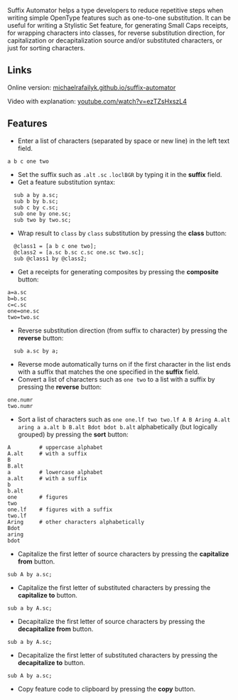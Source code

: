 Suffix Automator helps a type developers to reduce repetitive steps when writing simple OpenType features such as one-to-one substitution. It can be useful for writing a Stylistic Set feature, for generating Small Caps receipts, for wrapping characters into classes, for reverse substitution direction, for capitalization or decapitalization source and/or substituted characters, or just for sorting characters.

## Links

Online version: [michaelrafailyk.github.io/suffix-automator](https://michaelrafailyk.github.io/suffix-automator/)

Video with explanation: [youtube.com/watch?v=ezTZsHxszL4](https://www.youtube.com/watch?v=ezTZsHxszL4)

## Features

- Enter a list of characters (separated by space or new line) in the left text field.
```
a b c one two
```

- Set the suffix such as `.alt` `.sc` `.loclBGR` by typing it in the **suffix** field.
- Get a feature substitution syntax:
```
  sub a by a.sc;
  sub b by b.sc;
  sub c by c.sc;
  sub one by one.sc;
  sub two by two.sc;
```
- Wrap result to `class` by `class` substitution by pressing the **class** button:
```
  @class1 = [a b c one two];
  @class2 = [a.sc b.sc c.sc one.sc two.sc];
  sub @class1 by @class2;
```
- Get a receipts for generating composites by pressing the **composite** button:
```
a=a.sc
b=b.sc
c=c.sc
one=one.sc
two=two.sc
```
- Reverse substitution direction (from suffix to character) by pressing the **reverse** button:
```
  sub a.sc by a;
```
- Reverse mode automatically turns on if the first character in the list ends with a suffix that matches the one specified in the **suffix** field.
- Convert a list of characters such as `one two` to a list with a suffix by pressing the **reverse** button:
```
one.numr
two.numr
```
- Sort a list of characters such as `one one.lf two two.lf A B Aring A.alt aring a a.alt b B.alt Bdot bdot b.alt` alphabetically (but logically grouped) by pressing the **sort** button:
```
A         # uppercase alphabet
A.alt     # with a suffix
B
B.alt
a         # lowercase alphabet
a.alt     # with a suffix
b
b.alt
one       # figures
two
one.lf    # figures with a suffix
two.lf
Aring     # other characters alphabetically
Bdot
aring
bdot
```
- Capitalize the first letter of source characters by pressing the **capitalize from** button.
```
sub A by a.sc;
```
- Capitalize the first letter of substituted characters by pressing the **capitalize to** button.
```
sub a by A.sc;
```
- Decapitalize the first letter of source characters by pressing the **decapitalize from** button.
```
sub a by A.sc;
```
- Decapitalize the first letter of substituted characters by pressing the **decapitalize to** button.
```
sub A by a.sc;
```
- Copy feature code to clipboard by pressing the **copy** button.